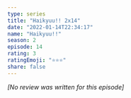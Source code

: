 ```yaml
---
type: series
title: "Haikyuu!! 2x14"
date: "2022-01-14T22:34:17"
name: "Haikyuu!!"
season: 2
episode: 14
rating: 3
ratingEmoji: "⭐️⭐️⭐️"
share: false
---
```


*[No review was written for this episode]*
